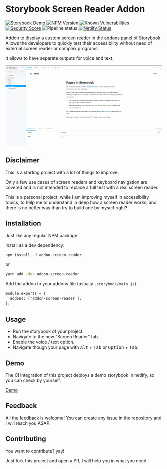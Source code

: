 # Storybook Screen Reader Addon

[![Storybook Demo](https://raw.githubusercontent.com/storybooks/brand/master/badge/badge-storybook.svg)](https://storybook-screen-reader.netlify.app/?path=/story/example-page--logged-in)
[![NPM Version](https://img.shields.io/npm/v/addon-screen-reader.svg)](https://www.npmjs.com/package/addon-screen-reader)
[![Known Vulnerabilities](https://snyk.io/test/github/vlaraort/addon-screen-reader/badge.svg)](https://snyk.io/test/github/vlaraort/addon-screen-reader)
[![Security Score](https://snyk-widget.herokuapp.com/badge/npm/addon-screen-reader/badge.svg)](https://snyk.io/test/github/vlaraort/addon-screen-reader)
![Pipeline status](https://github.com/vlaraort/addon-screen-reader/workflows/Release/badge.svg)
[![Netlify Status](https://api.netlify.com/api/v1/badges/e36d3179-7759-43af-a426-0936026c5c60/deploy-status)](https://app.netlify.com/sites/storybook-screen-reader/deploys)



Addon to display a custom screen reader in the addons panel of Storybook. Allows the developers to quickly test their accessibility without need of external screen reader or complex programs.

It allows to have separate outputs for voice and text.

![](screenshots/screen-reader-example.gif)

## Disclaimer

This is a starting project with a lot of things to improve.

Only a few use cases of screen readers and keyboard navigation are covered and is not intended to replace a full test with a real screen reader.

This is a personal project, while I am improving myself in accessibility topics, to help me to understand in deep how a screen reader works, and there is no better way than try to build one by myself right? 

## Installation

Just like any regular NPM package.

Install as a dev dependency:

```bash
npm install -d addon-screen-reader
```

or

```bash
yarn add -dev addon-screen-reader
```


Add the addon to your addons file (usually `.storybook/main.js`)

```
module.exports = {
  addons: ['addon-screen-reader'],
};
```

## Usage

- Run the storybook of your project.
- Navigate to the new "Screen Reader" tab.
- Enable the voice / text option.
- Navigate though your page with <kbd>Alt</kbd> + <kbd>Tab</kbd> or <kbd>Option</kbd> + <kbd>Tab</kbd>.


## Demo

The CI integration of this project deploys a demo storybook in netlify, so you can check by yourself.

[Demo](https://storybook-screen-reader.netlify.app/?path=/story/example-page--logged-in)

## Feedback

All the feedback is welcome! You can create any issue in the repository and I will reach you ASAP.

## Contributing

You want to contribute? yay! 

Just fork this project and open a PR, I will help you in what you need.
